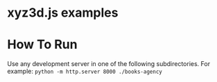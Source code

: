# xyz3d.js examples

# How To Run

Use any development server in one of the following subdirectories.
For example: `python -m http.server 8000 ./books-agency`
